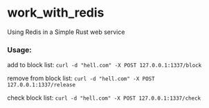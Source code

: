 # work_with_redis
Using Redis in a Simple Rust web service

### Usage:

add to block list:
`
curl -d "hell.com" -X POST 127.0.0.1:1337/block
`

remove from block list:
`
curl -d "hell.com" -X POST 127.0.0.1:1337/release
`

check block list:
`
curl -d "hell.com" -X POST 127.0.0.1:1337/check
`
